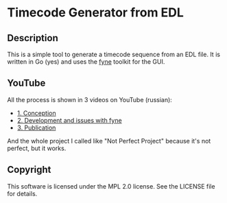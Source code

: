 # Timecode Generator from EDL

## Description

This is a simple tool to generate a timecode sequence from an EDL file. It is written in Go (yes) and uses
the [fyne](https://fyne.io/) toolkit for the GUI.

## YouTube

All the process is shown in 3 videos on YouTube (russian):

- [1. Conception](https://youtu.be/5DIYb3bJ4Bo)
- [2. Development and issues with fyne](https://youtu.be/ks8fT3UHVfE)
- [3. Publication](https://youtu.be/D_4ge_YEakU)

And the whole project I called like "Not Perfect Project" because it's not perfect, but it works.

## Copyright

This software is licensed under the MPL 2.0 license. See the LICENSE file for details.